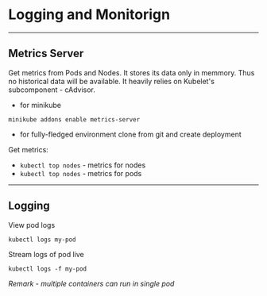 # Logging and Monitorign

---

## Metrics Server
Get metrics from Pods and Nodes. It stores its data only in memmory. Thus no historical data will be available. It heavily relies on Kubelet's subcomponent - cAdvisor.
 -  for minikube
```
minikube addons enable metrics-server
```
 - for fully-fledged environment clone from git and create deployment

Get metrics:
 - `kubectl top nodes` - metrics for nodes
 - `kubectl top nodes` - metrics for pods
---

## Logging

View pod logs

```
kubectl logs my-pod
```
Stream logs of pod live
```
kubectl logs -f my-pod
```

*Remark - multiple containers can run in single pod*
